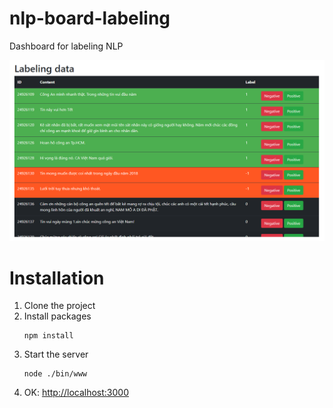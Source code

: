 # nlp-board-labeling
Dashboard for labeling NLP

![screenshot.png](screenshot.png)

# Installation

1. Clone the project
2. Install packages
	```
	npm install
	```
3. Start the server
	```
	node ./bin/www
	```
4. OK: [http://localhost:3000](http://localhost:3000)

